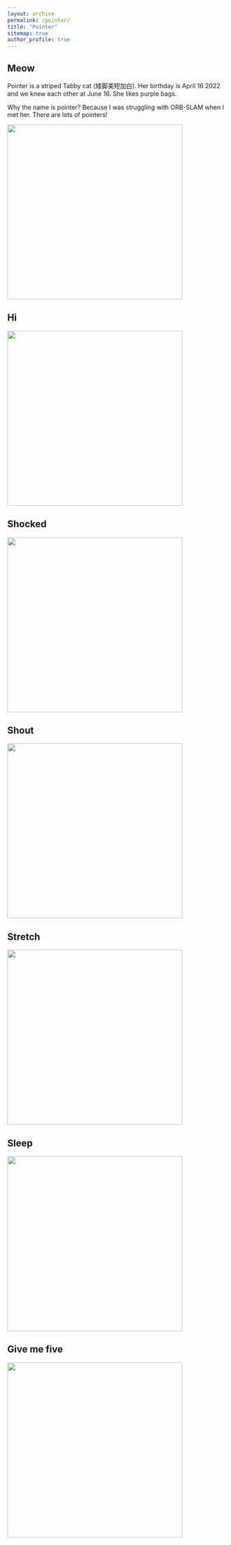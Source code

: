 ```yaml
---
layout: archive
permalink: /pointer/
title: "Pointer"
sitemap: true
author_profile: true
---
```


## Meow

Pointer is a striped Tabby cat (矮脚美短加白). Her birthday is April 16 2022 and we knew each other at June 16. She likes purple bags.

Why the name is pointer? Because I was struggling with ORB-SLAM when I met her. There are lots of pointers!

<img src="../images/front_face.jpg" width=400 />

## Hi

<img src="../images/hi.jpg" width=400 />

## Shocked

<img src="../images/shocked.jpg" width=400 />

## Shout

<img src="../images/shout.jpg" width=400 />

## Stretch

<img src="../images/stretch.jpg" width=400 />

## Sleep

<img src="../images/sleep.jpg" width=400 />

## Give me five

<img src="../images/giveme5.jpg" width=400 />
